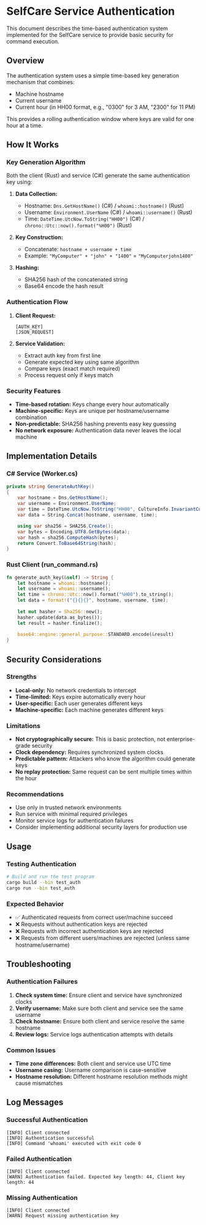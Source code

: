 # SelfCare Service Authentication

This document describes the time-based authentication system implemented for the SelfCare service to provide basic security for command execution.

## Overview

The authentication system uses a simple time-based key generation mechanism that combines:
- Machine hostname
- Current username  
- Current hour (in HH00 format, e.g., "0300" for 3 AM, "2300" for 11 PM)

This provides a rolling authentication window where keys are valid for one hour at a time.

## How It Works

### Key Generation Algorithm

Both the client (Rust) and service (C#) generate the same authentication key using:

1. **Data Collection:**
   - Hostname: `Dns.GetHostName()` (C#) / `whoami::hostname()` (Rust)
   - Username: `Environment.UserName` (C#) / `whoami::username()` (Rust)
   - Time: `DateTime.UtcNow.ToString("HH00")` (C#) / `chrono::Utc::now().format("%H00")` (Rust)

2. **Key Construction:**
   - Concatenate: `hostname + username + time`
   - Example: `"MyComputer" + "john" + "1400"` = `"MyComputerjohn1400"`

3. **Hashing:**
   - SHA256 hash of the concatenated string
   - Base64 encode the hash result

### Authentication Flow

1. **Client Request:**
   ```
   [AUTH_KEY]
   [JSON_REQUEST]
   ```

2. **Service Validation:**
   - Extract auth key from first line
   - Generate expected key using same algorithm
   - Compare keys (exact match required)
   - Process request only if keys match

### Security Features

- **Time-based rotation:** Keys change every hour automatically
- **Machine-specific:** Keys are unique per hostname/username combination
- **Non-predictable:** SHA256 hashing prevents easy key guessing
- **No network exposure:** Authentication data never leaves the local machine

## Implementation Details

### C# Service (Worker.cs)

```csharp
private string GenerateAuthKey()
{
    var hostname = Dns.GetHostName();
    var username = Environment.UserName;
    var time = DateTime.UtcNow.ToString("HH00", CultureInfo.InvariantCulture);
    var data = String.Concat(hostname, username, time);

    using var sha256 = SHA256.Create();
    var bytes = Encoding.UTF8.GetBytes(data);
    var hash = sha256.ComputeHash(bytes);
    return Convert.ToBase64String(hash);
}
```

### Rust Client (run_command.rs)

```rust
fn generate_auth_key(&self) -> String {
    let hostname = whoami::hostname();
    let username = whoami::username();
    let time = chrono::Utc::now().format("%H00").to_string();
    let data = format!("{}{}{}", hostname, username, time);
    
    let mut hasher = Sha256::new();
    hasher.update(data.as_bytes());
    let result = hasher.finalize();
    
    base64::engine::general_purpose::STANDARD.encode(&result)
}
```

## Security Considerations

### Strengths
- **Local-only:** No network credentials to intercept
- **Time-limited:** Keys expire automatically every hour
- **User-specific:** Each user generates different keys
- **Machine-specific:** Each machine generates different keys

### Limitations
- **Not cryptographically secure:** This is basic protection, not enterprise-grade security
- **Clock dependency:** Requires synchronized system clocks
- **Predictable pattern:** Attackers who know the algorithm could generate keys
- **No replay protection:** Same request can be sent multiple times within the hour

### Recommendations
- Use only in trusted network environments
- Run service with minimal required privileges
- Monitor service logs for authentication failures
- Consider implementing additional security layers for production use

## Usage

### Testing Authentication
```bash
# Build and run the test program
cargo build --bin test_auth
cargo run --bin test_auth
```

### Expected Behavior
- ✅ Authenticated requests from correct user/machine succeed
- ❌ Requests without authentication keys are rejected
- ❌ Requests with incorrect authentication keys are rejected
- ❌ Requests from different users/machines are rejected (unless same hostname/username)

## Troubleshooting

### Authentication Failures
1. **Check system time:** Ensure client and service have synchronized clocks
2. **Verify username:** Make sure both client and service see the same username
3. **Check hostname:** Ensure both client and service resolve the same hostname
4. **Review logs:** Service logs authentication attempts with details

### Common Issues
- **Time zone differences:** Both client and service use UTC time
- **Username casing:** Username comparison is case-sensitive
- **Hostname resolution:** Different hostname resolution methods might cause mismatches

## Log Messages

### Successful Authentication
```
[INFO] Client connected
[INFO] Authentication successful
[INFO] Command 'whoami' executed with exit code 0
```

### Failed Authentication
```
[INFO] Client connected
[WARN] Authentication failed. Expected key length: 44, Client key length: 44
```

### Missing Authentication
```
[INFO] Client connected
[WARN] Request missing authentication key
```
